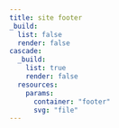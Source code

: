 ```yaml
---
title: site footer
_build:
  list: false
  render: false
cascade:
  _build:
    list: true
    render: false
  resources:
    params:
      container: "footer"
      svg: "file"
---
```

